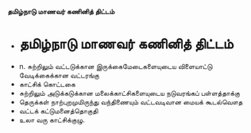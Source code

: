 **தமிழ்நாடு மாணவர் கணினித் திட்டம்**
- # தமிழ்நாடு மாணவர் கணினித் திட்டம்
- n. சுற்றிலும் வட்டடுக்கான இருக்கைமேடைகளையுடைய விளையாட்டு வேடிக்கைக்கான வட்டரங்கு
- காட்சிக் கொட்டகை
- சுற்றிலும் அடுக்கடுக்கான மலைக்காட்சிகளையுடைய நடுவரங்கப் பள்ளத்தாக்கு
- தெருக்கள் நாற்புறமுமிருந்து வந்திணையும் வட்டவடிவான மையக் கூடல்வௌத
- வட்டக் கட்டுமனைத்தொகுதி
- உலா வரு காட்சிக்குழு.

